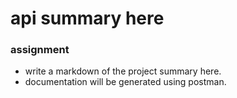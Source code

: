 # api summary here
### assignment
 - write a markdown of the project summary here.
 - documentation will be generated using postman.
